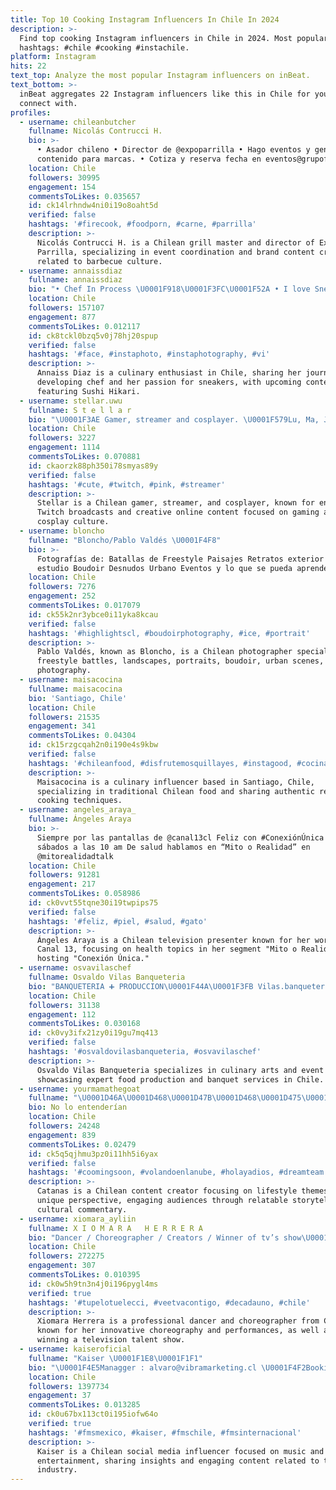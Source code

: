 ```yaml
---
title: Top 10 Cooking Instagram Influencers In Chile In 2024
description: >-
  Find top cooking Instagram influencers in Chile in 2024. Most popular
  hashtags: #chile #cooking #instachile.
platform: Instagram
hits: 22
text_top: Analyze the most popular Instagram influencers on inBeat.
text_bottom: >-
  inBeat aggregates 22 Instagram influencers like this in Chile for you to
  connect with.
profiles:
  - username: chileanbutcher
    fullname: Nicolás Contrucci H.
    bio: >-
      • Asador chileno • Director de @expoparrilla • Hago eventos y genero
      contenido para marcas. • Cotiza y reserva fecha en eventos@grupofogo.cl
    location: Chile
    followers: 30995
    engagement: 154
    commentsToLikes: 0.035657
    id: ck14lrhndw4ni0i19o8oaht5d
    verified: false
    hashtags: '#firecook, #foodporn, #carne, #parrilla'
    description: >-
      Nicolás Contrucci H. is a Chilean grill master and director of Expo
      Parrilla, specializing in event coordination and brand content creation
      related to barbecue culture.
  - username: annaissdiaz
    fullname: annaissdiaz
    bio: "• Chef In Process \U0001F918\U0001F3FC\U0001F52A • I love Sneakers \U0001F525 • Coming soon @sushihikariquilpue \U0001F962"
    location: Chile
    followers: 157107
    engagement: 877
    commentsToLikes: 0.012117
    id: ck8tckl0bzq5v0j78hj20spup
    verified: false
    hashtags: '#face, #instaphoto, #instaphotography, #vi'
    description: >-
      Annaiss Diaz is a culinary enthusiast in Chile, sharing her journey as a
      developing chef and her passion for sneakers, with upcoming content
      featuring Sushi Hikari.
  - username: stellar.uwu
    fullname: S t e l l a r
    bio: "\U0001F3AE Gamer, streamer and cosplayer. \U0001F579Lu, Ma, Jue 19:30 y Sa 19:00 por mi canal de Twitch! \U0001F98D Streamer @gorillascl @gorilla.setups ¡SÍGUEME EN TWITCH!"
    location: Chile
    followers: 3227
    engagement: 1114
    commentsToLikes: 0.070881
    id: ckaorzk88ph350i78smyas89y
    verified: false
    hashtags: '#cute, #twitch, #pink, #streamer'
    description: >-
      Stellar is a Chilean gamer, streamer, and cosplayer, known for engaging
      Twitch broadcasts and creative online content focused on gaming and
      cosplay culture.
  - username: bloncho
    fullname: "Bloncho/Pablo Valdés \U0001F4F8"
    bio: >-
      Fotografías de: Batallas de Freestyle Paisajes Retratos exterior y tipo
      estudio Boudoir Desnudos Urbano Eventos y lo que se pueda aprender
    location: Chile
    followers: 7276
    engagement: 252
    commentsToLikes: 0.017079
    id: ck55k2nr3ybce0i11yka8kcau
    verified: false
    hashtags: '#highlightscl, #boudoirphotography, #ice, #portrait'
    description: >-
      Pablo Valdés, known as Bloncho, is a Chilean photographer specializing in
      freestyle battles, landscapes, portraits, boudoir, urban scenes, and event
      photography.
  - username: maisacocina
    fullname: maisacocina
    bio: 'Santiago, Chile'
    location: Chile
    followers: 21535
    engagement: 341
    commentsToLikes: 0.04304
    id: ck15rzgcqah2n0i190e4s9kbw
    verified: false
    hashtags: '#chileanfood, #disfrutemosquillayes, #instagood, #cocinachilena'
    description: >-
      Maisacocina is a culinary influencer based in Santiago, Chile,
      specializing in traditional Chilean food and sharing authentic recipes and
      cooking techniques.
  - username: angeles_araya_
    fullname: Ángeles Araya
    bio: >-
      Siempre por las pantallas de @canal13cl Feliz con #ConexiónÚnica los
      sábados a las 10 am De salud hablamos en “Mito o Realidad” en
      @mitorealidadtalk
    location: Chile
    followers: 91281
    engagement: 217
    commentsToLikes: 0.058986
    id: ck0vvt55tqne30i19twpips75
    verified: false
    hashtags: '#feliz, #piel, #salud, #gato'
    description: >-
      Ángeles Araya is a Chilean television presenter known for her work on
      Canal 13, focusing on health topics in her segment "Mito o Realidad" and
      hosting "Conexión Única."
  - username: osvavilaschef
    fullname: Osvaldo Vilas Banqueteria
    bio: "BANQUETERIA ➕ PRODUCCION\U0001F44A\U0001F3FB Vilas.banqueteria@gmail.com"
    location: Chile
    followers: 31138
    engagement: 112
    commentsToLikes: 0.030168
    id: ck0vy3ifx21zy0i19gu7mq413
    verified: false
    hashtags: '#osvaldovilasbanqueteria, #osvavilaschef'
    description: >-
      Osvaldo Vilas Banqueteria specializes in culinary arts and event catering,
      showcasing expert food production and banquet services in Chile.
  - username: yourmamathegoat
    fullname: "\U0001D46A\U0001D468\U0001D47B\U0001D468\U0001D475\U0001D468"
    bio: No lo entenderían
    location: Chile
    followers: 24248
    engagement: 839
    commentsToLikes: 0.02479
    id: ck5q5qjhmu3pz0i11hh5i6yax
    verified: false
    hashtags: '#coomingsoon, #volandoenlanube, #holayadios, #dreamteam'
    description: >-
      Catanas is a Chilean content creator focusing on lifestyle themes with a
      unique perspective, engaging audiences through relatable storytelling and
      cultural commentary.
  - username: xiomara_ayliin
    fullname: X I O M A R A   H E R R E R A
    bio: "Dancer / Choreographer / Creators / Winner of tv’s show\U0001F30D\U0001F1E8\U0001F1F1 Bookings: xiomaraaylin.herrera@gmail.com"
    location: Chile
    followers: 272275
    engagement: 307
    commentsToLikes: 0.010395
    id: ck0w5h9tn3n4j0i196pygl4ms
    verified: true
    hashtags: '#tupelotuelecci, #veetvacontigo, #decadauno, #chile'
    description: >-
      Xiomara Herrera is a professional dancer and choreographer from Chile,
      known for her innovative choreography and performances, as well as for
      winning a television talent show.
  - username: kaiseroficial
    fullname: "Kaiser \U0001F1E8\U0001F1F1"
    bio: "\U0001F4E5Managger : alvaro@vibramarketing.cl \U0001F4F2Booking +56977057671 @vibra.marketing"
    location: Chile
    followers: 1397734
    engagement: 37
    commentsToLikes: 0.013285
    id: ck0u67bx113ct0i195iofw64o
    verified: true
    hashtags: '#fmsmexico, #kaiser, #fmschile, #fmsinternacional'
    description: >-
      Kaiser is a Chilean social media influencer focused on music and
      entertainment, sharing insights and engaging content related to the music
      industry.
---
```


